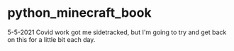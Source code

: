 # python_minecraft_book

5-5-2021
Covid work got me sidetracked, but I'm going to try and get back on this for a little bit each day.

